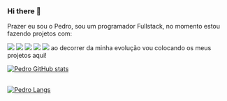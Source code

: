 ### Hi there 👋

Prazer eu sou o Pedro, sou um programador Fullstack, no momento estou fazendo projetos com:

<img src="https://img.shields.io/badge/HTML5-E34F26?style=for-the-badge&logo=html5&logoColor=white">
<img src="https://img.shields.io/badge/CSS3-1572B6?style=for-the-badge&logo=css3&logoColor=white">
<img src="https://img.shields.io/badge/JavaScript-F7DF1E?style=for-the-badge&logo=javascript&logoColor=black">
<img src="https://img.shields.io/badge/Node.js-43853D?style=for-the-badge&logo=node.js&logoColor=white">
<img src="https://img.shields.io/badge/React-20232A?style=for-the-badge&logo=react&logoColor=61DAFB">
ao decorrer da minha evolução vou colocando os meus projetos aqui!

[![Pedro GitHub stats](https://github-readme-stats.vercel.app/api?username=PedrohqRibeiro)](https://github.com/anuraghazra/github-readme-stats)
<br>
<br>

[![Pedro Langs](https://github-readme-stats.vercel.app/api/top-langs/?username=PedrohqRibeiro&layout=compact)](https://github.com/anuraghazra/github-readme-stats)


